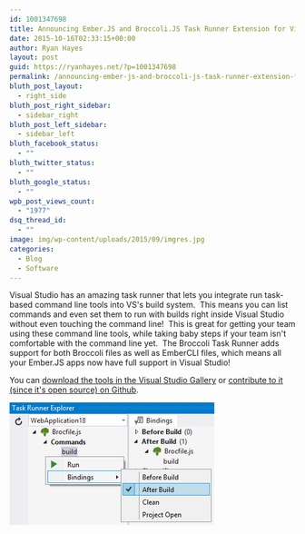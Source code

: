 ```yaml
---
id: 1001347698
title: Announcing Ember.JS and Broccoli.JS Task Runner Extension for Visual Studio
date: 2015-10-16T02:33:15+00:00
author: Ryan Hayes
layout: post
guid: https://ryanhayes.net/?p=1001347698
permalink: /announcing-ember-js-and-broccoli-js-task-runner-extension-for-visual-studio/
bluth_post_layout:
  - right_side
bluth_post_right_sidebar:
  - sidebar_right
bluth_post_left_sidebar:
  - sidebar_left
bluth_facebook_status:
  - ""
bluth_twitter_status:
  - ""
bluth_google_status:
  - ""
wpb_post_views_count:
  - "1977"
dsq_thread_id:
  - ""
image: img/wp-content/uploads/2015/09/imgres.jpg
categories:
  - Blog
  - Software
---
```

Visual Studio has an amazing task runner that lets you integrate run task-based command line tools into VS's build system.  This means you can list commands and even set them to run with builds right inside Visual Studio without even touching the command line!  This is great for getting your team using these command line tools, while taking baby steps if your team isn't comfortable with the command line yet.  The Broccoli Task Runner adds support for both Broccoli files as well as EmberCLI files, which means all your Ember.JS apps now have full support in Visual Studio!

You can [download the tools in the Visual Studio Gallery](https://visualstudiogallery.msdn.microsoft.com/dd19e6af-a1f7-4606-a82a-46833f810865) or [contribute to it (since it's open source) on Github](https://github.com/RyannosaurusRex/BroccoliTaskRunner).

<img class="alignnone" src="https://github.com/RyannosaurusRex/BroccoliTaskRunner/blob/master/art/bindings.png?raw=true" alt="" width="361" height="216" />